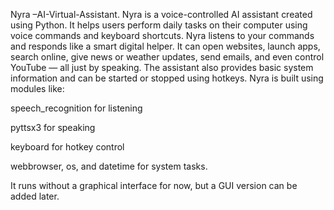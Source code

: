 Nyra –AI-Virtual-Assistant.
Nyra is a voice-controlled AI assistant created using Python. It helps users perform daily tasks on their computer using voice commands and keyboard shortcuts. Nyra listens to your commands and responds like a smart digital helper.
It can open websites, launch apps, search online, give news or weather updates, send emails, and even control YouTube — all just by speaking. The assistant also provides basic system information and can be started or stopped using hotkeys.
Nyra is built using modules like:

speech_recognition for listening

pyttsx3 for speaking

keyboard for hotkey control

webbrowser, os, and datetime for system tasks.

It runs without a graphical interface for now, but a GUI version can be added later.
